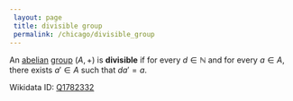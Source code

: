 ```yaml
---
 layout: page
 title: divisible group
 permalink: /chicago/divisible_group
---
```

An [abelian](https://defsmath.github.io/DefsMath/abelian) [group](https://defsmath.github.io/DefsMath/group) $(A,+)$ is **divisible** if for every $d\in \mathbb N$ and for every $a\in A$, there exists $a'\in A$ such that $da' = a$.

Wikidata ID: [Q1782332](https://www.wikidata.org/wiki/Q1782332)